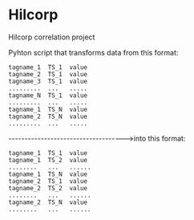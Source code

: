# Hilcorp
Hilcorp correlation project

Pyhton script that transforms data from this format:

```
tagname_1  TS_1  value
tagname_2  TS_1  value
tagname_3  TS_1  value  
.........  ...   .....
tagname_N  TS_1  value
.........  ...   .....
tagname_1  TS_N  value
tagname_2  TS_N  value
.........  ...   .....
```

------------------------------------>into this format:

```
tagname_1  TS_1  value
tagname_1  TS_2  value
........   ...   ......
tagname_1  TS_N  value
tagname_2  TS_1  value
tagname_2  TS_2  value
........   ...   ......
tagname_2  TS_N  value
........   ...   ......
```
